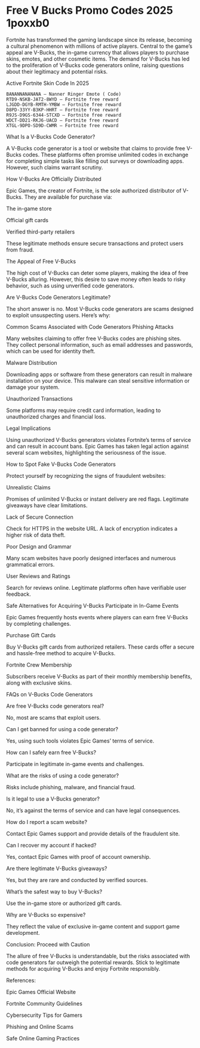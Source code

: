 # Free V Bucks Promo Codes 2025 1poxxb0

Fortnite has transformed the gaming landscape since its release, becoming a cultural phenomenon with millions of active players. Central to the game’s appeal are V-Bucks, the in-game currency that allows players to purchase skins, emotes, and other cosmetic items. The demand for V-Bucks has led to the proliferation of V-Bucks code generators online, raising questions about their legitimacy and potential risks.

Active Fortnite Skin Code In 2025

    BANANNANANANA – Nanner Ringer Emote ( Code)
    RTD9-NSKB-JAT2-8WYD – Fortnite free reward
    LJGDD-DGYB-RMTH-YMBW – Fortnite free reward
    D8PD-33YY-B3KP-HHRT – Fortnite free reward
    R9JS-D9GS-6344-STCXD – Fortnite free reward
    WDCT-DD21-RKJ6-UACD – Fortnite free reward
    XTGL-9DPO-SD9D-CWMR – Fortnite free reward 



What Is a V-Bucks Code Generator?

A V-Bucks code generator is a tool or website that claims to provide free V-Bucks codes. These platforms often promise unlimited codes in exchange for completing simple tasks like filling out surveys or downloading apps. However, such claims warrant scrutiny.

How V-Bucks Are Officially Distributed

Epic Games, the creator of Fortnite, is the sole authorized distributor of V-Bucks. They are available for purchase via:

The in-game store

Official gift cards

Verified third-party retailers

These legitimate methods ensure secure transactions and protect users from fraud.

The Appeal of Free V-Bucks

The high cost of V-Bucks can deter some players, making the idea of free V-Bucks alluring. However, this desire to save money often leads to risky behavior, such as using unverified code generators.

Are V-Bucks Code Generators Legitimate?

The short answer is no. Most V-Bucks code generators are scams designed to exploit unsuspecting users. Here’s why:

Common Scams Associated with Code Generators Phishing Attacks

Many websites claiming to offer free V-Bucks codes are phishing sites. They collect personal information, such as email addresses and passwords, which can be used for identity theft.

Malware Distribution

Downloading apps or software from these generators can result in malware installation on your device. This malware can steal sensitive information or damage your system.

Unauthorized Transactions

Some platforms may require credit card information, leading to unauthorized charges and financial loss.

Legal Implications

Using unauthorized V-Bucks generators violates Fortnite’s terms of service and can result in account bans. Epic Games has taken legal action against several scam websites, highlighting the seriousness of the issue.

How to Spot Fake V-Bucks Code Generators

Protect yourself by recognizing the signs of fraudulent websites:

Unrealistic Claims

Promises of unlimited V-Bucks or instant delivery are red flags. Legitimate giveaways have clear limitations.

Lack of Secure Connection

Check for HTTPS in the website URL. A lack of encryption indicates a higher risk of data theft.

Poor Design and Grammar

Many scam websites have poorly designed interfaces and numerous grammatical errors.

User Reviews and Ratings

Search for reviews online. Legitimate platforms often have verifiable user feedback.

Safe Alternatives for Acquiring V-Bucks Participate in In-Game Events

Epic Games frequently hosts events where players can earn free V-Bucks by completing challenges.

Purchase Gift Cards

Buy V-Bucks gift cards from authorized retailers. These cards offer a secure and hassle-free method to acquire V-Bucks.

Fortnite Crew Membership

Subscribers receive V-Bucks as part of their monthly membership benefits, along with exclusive skins.

FAQs on V-Bucks Code Generators

Are free V-Bucks code generators real?

No, most are scams that exploit users.

Can I get banned for using a code generator?

Yes, using such tools violates Epic Games’ terms of service.

How can I safely earn free V-Bucks?

Participate in legitimate in-game events and challenges.

What are the risks of using a code generator?

Risks include phishing, malware, and financial fraud.

Is it legal to use a V-Bucks generator?

No, it’s against the terms of service and can have legal consequences.

How do I report a scam website?

Contact Epic Games support and provide details of the fraudulent site.

Can I recover my account if hacked?

Yes, contact Epic Games with proof of account ownership.

Are there legitimate V-Bucks giveaways?

Yes, but they are rare and conducted by verified sources.

What’s the safest way to buy V-Bucks?

Use the in-game store or authorized gift cards.

Why are V-Bucks so expensive?

They reflect the value of exclusive in-game content and support game development.

Conclusion: Proceed with Caution

The allure of free V-Bucks is understandable, but the risks associated with code generators far outweigh the potential rewards. Stick to legitimate methods for acquiring V-Bucks and enjoy Fortnite responsibly.

References:

Epic Games Official Website

Fortnite Community Guidelines

Cybersecurity Tips for Gamers

Phishing and Online Scams

Safe Online Gaming Practices
